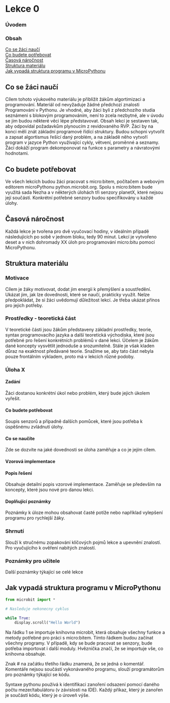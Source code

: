 # Lekce 0
### Úvodem 

### Obsah
[Co se žáci naučí](#napln)  
[Co budete potřebovat](#potreby)  
[Časová náročnost](#cas)  
[Struktura materiálu](#struktura)  
[Jak vypadá struktura programu v MicroPythonu](#program)
<a name="napln"/>
## Co se žáci naučí
Cílem tohoto výukového materiálu je přiblížit žákům algortimizaci a programování. Materiál od nevyžaduje žádné předchozí znalosti Programování v Pythonu. Je vhodné, aby žáci byli z předchozího studia seznámeni s blokovým programováním, není to zcela nezbytné, ale v úvodu se jim budou některé věci lépe představovat. Obsah lekcí je sestaven tak, aby odpovídal požadavkům plynoucím z revidovaného RVP. Žáci by na konci měli znát základní programové řídící struktury. Budou schopni vytvořit a zapsat algortismus řešící daný problém, a na základě něho vytvoří program v jazyce Python využívající cykly, větvení, proměnné a seznamy. Žáci dokáží program dekomponovat na funkce s parametry a návratovými hodnotami.<a name="potreby"/>
## Co budete potřebovat
Ve všech lekcích budou žáci pracovat s micro:bitem, počítačem a webovým editorem microPythonu python.microbit.org. Spolu s micro:bitem bude využitá sada Nezha a v některých úlohách tři senzory planetX, které nejsou její součástí. Konkrétní potřebné senzory budou specifikovány u každé úlohy. 
<a name="cas"/>
## Časová náročnost
Každá lekce je tvořena pro dvě vyučovací hodiny, v ideálním případě následujících po sobě v jednom bloku, tedy 90 minut. Lekcí je vytvořeno deset a v nich dohromady XX úloh pro programování micro:bitu pomocí MicroPythonu. 
<a name="struktura"/>
## Struktura materiálu
### Motivace
Cílem je žáky motivovat, dodat jim energii k přemýšlení a soustředění. Ukázat jim, jak lze dovednosti, které se naučí, prakticky využít. Nelze předpokládat, že si žáci uvědomují důležitost lekcí. Je třeba ukázat přínos pro jejich potřeby.
### Prostředky - teoretická část
V teoretické části jsou žákům představeny základní prostředky, teorie, syntax programovacího jazyka a další teoretická východiska, které jsou potřebné pro řešení konkrétních problémů v dané lekci. Účelem je žákům dané koncepty vysvětlit jednoduše a srozumitelně. Stále je však kladen důraz na exaktnost předávané teorie. Snažíme se, aby tato část nebyla pouze frontálním výkladem, proto má v lekcích různé podoby.
### Úloha X
#### Zadání
Žáci dostanou konkrétní úkol nebo problém, který bude jejich úkolem vyřešit.
#### Co budete potřebovat
Soupis senzorů a případně dalších pomůcek, které jsou potřeba k úspěšnému zvládnutí úlohy.
#### Co se naučíte
Zde se dozvíte na jaké dovednosti se úloha zaměřuje a co je jejím cílem.
#### Vzorová implementace
#### Popis řešení
Obsahuje detailní popis vzorové implementace. Zaměřuje se především na koncepty, které jsou nové pro danou lekci.
#### Doplňující poznámky 
Poznámky k úloze mohou obsahovat časté potíže nebo například vylepšení programu pro rychlejší žáky.
### Shrnutí
Slouží k stručnému zopakování klíčových pojmů lekce a upevnění znalostí. Pro vyučujícího k ověření nabitých znalostí.
### Poznámky pro učitele
Další poznámky týkající se celé lekce

## Jak vypadá struktura programu v MicroPythonu

```python
from microbit import *

# Nasleduje nekonecny cyklus

while True:
    display.scroll("Hello World")
```

Na řádku 1 se importuje knihovna microbit, která obsahuje všechny funkce a metody potřebné pro práci s
micro:bitem. Tímto řádkem budou začínat všechny programy. V případě, kdy se bude pracovat se senzory, bude potřeba importovat i další moduly. Hvěznička značí, že se importuje vše, co knihovna obsahuje.

Znak # na začátku třetího řádku znamená, že se jedná o komentář. Komentáře nejsou součástí vykonávaného programu, slouží programátorům pro poznámky týkající se kódu.

Syntaxe pythonu používá k identifikaci zanoření odsazení pomocí daného počtu mezer/tabulátoru (v závislosti na IDE). Každý příkaz, který je zanořen je součástí kódu, který je o úroveň výše.
